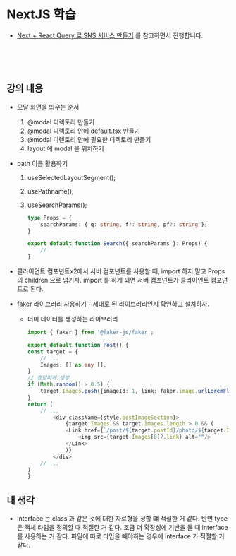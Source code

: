 # NextJS 학습

- [Next + React Query 로 SNS 서비스 만들기](https://www.inflearn.com/course/lecture?courseSlug=next-react-query-sns%EC%84%9C%EB%B9%84%EC%8A%A4&unitId=194460) 를 참고하면서 진행합니다.

<br><br><br>

## 강의 내용

* 모달 화면을 띄우는 순서

    1. @modal 디렉토리 만들기
    2. @modal 디렉토리 안에 default.tsx 만들기
    3. @modal 디렌토리 안에 필요한 디렉토리 만들기
    4. layout 에 modal 을 위치하기

* path 이름 활용하기

    1. useSelectedLayoutSegment();
    2. usePathname();
    3. useSearchParams();

        ```ts
        type Props = {
            searchParams: { q: string, f?: string, pf?: string };
        }

        export default function Search({ searchParams }: Props) {
            //
        }
        ```

* 클라이언트 컴포넌트x2에서 서버 컴포넌트를 사용할 때, import 하지 말고 Props 의 children 으로 넘기자. import 를 하게 되면 서버 컴포넌트가 클라이언트 컴포넌트로 된다.

* faker 라이브러리 사용하기 - 제대로 된 라이브러리인지 확인하고 설치하자.

    * 더미 데이터를 생성하는 라이브러리

        ```ts
        import { faker } from '@faker-js/faker';

        export default function Post() {
        const target = {
            // ...
            Images: [] as any [],
        }
        // 랜덤하게 생성
        if (Math.random() > 0.5) {
            target.Images.push({imageId: 1, link: faker.image.urlLoremFlickr()})
        }
        return (
            // ...
                <div className={style.postImageSection}>
                    {target.Images && target.Images.length > 0 && (
                    <Link href={`/post/${target.postId}/photo/${target.Images[0].imageId}`} className={style.postImageSection}>
                        <img src={target.Images[0]?.link} alt=""/>
                    </Link>
                    )}
                </div>
            // ...
        )
        }
        ```

## 내 생각

* interface 는 class 과 같은 것에 대한 자료형을 정할 떄 적절한 거 같다. 반면 type 은 객체 타입을 정의할 때 적절한 거 같다. 조금 더 확장성에 기반을 둘 때 interface 를 사용하는 거 같다. 파일에 따로 타입을 빼야하는 경우에 interface 가 적절할 거 같다.